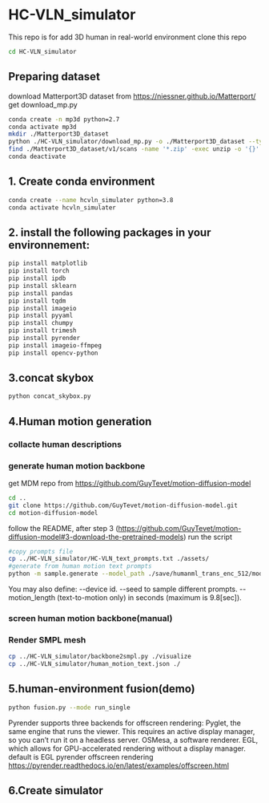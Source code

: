 # HC-VLN_simulator

This repo is for add 3D human in real-world environment
clone this repo
```bash
cd HC-VLN_simulator
```

## Preparing dataset
download Matterport3D dataset from https://niessner.github.io/Matterport/
get download_mp.py
```bash
conda create -n mp3d python=2.7
conda activate mp3d
mkdir ./Matterport3D_dataset
python ./HC-VLN_simulator/download_mp.py -o ./Matterport3D_dataset --type matterport_skybox_images undistorted_camera_parameters  undistorted_depth_images
find ./Matterport3D_dataset/v1/scans -name '*.zip' -exec unzip -o '{}' -d ./data/v1/scans \;
conda deactivate
```


## 1. Create conda environment

```bash
conda create --name hcvln_simulater python=3.8
conda activate hcvln_simulater
```

## 2. install the following packages in your environnement:
```bash
pip install matplotlib
pip install torch
pip install ipdb
pip install sklearn
pip install pandas
pip install tqdm
pip install imageio
pip install pyyaml
pip install chumpy
pip install trimesh
pip install pyrender
pip install imageio-ffmpeg
pip install opencv-python
```
## 3.concat skybox
```bash
python concat_skybox.py
```

## 4.Human motion generation
### collacte human descriptions

### generate human motion backbone
get MDM repo from https://github.com/GuyTevet/motion-diffusion-model
```bash
cd ..
git clone https://github.com/GuyTevet/motion-diffusion-model.git
cd motion-diffusion-model
```
follow the README, after step 3 (https://github.com/GuyTevet/motion-diffusion-model#3-download-the-pretrained-models)
run the script
```bash
#copy prompts file
cp ../HC-VLN_simulator/HC-VLN_text_prompts.txt ./assets/
#generate from human motion text prompts
python -m sample.generate --model_path ./save/humanml_trans_enc_512/model000200000.pt --input_text ./assets/HC-VLN_text_prompts.txt --num_repetitions 3 --batch_size 145
```
You may also define:
  --device id.
  --seed to sample different prompts.
  --motion_length (text-to-motion only) in seconds (maximum is 9.8[sec]).

### screen human motion backbone(manual)

### Render SMPL mesh
```bash
cp ../HC-VLN_simulator/backbone2smpl.py ./visualize
cp ../HC-VLN_simulator/human_motion_text.json ./

```


## 5.human-environment fusion(demo)
```bash
python fusion.py --mode run_single
```
Pyrender supports three backends for offscreen rendering:
  Pyglet, the same engine that runs the viewer. This requires an active display manager, so you can’t run it on a headless server.
  OSMesa, a software renderer.
  EGL, which allows for GPU-accelerated rendering without a display manager.
  default is EGL
pyrender offscreen rendering https://pyrender.readthedocs.io/en/latest/examples/offscreen.html

## 6.Create simulator

